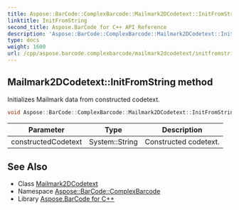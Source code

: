 ```yaml
---
title: Aspose::BarCode::ComplexBarcode::Mailmark2DCodetext::InitFromString method
linktitle: InitFromString
second_title: Aspose.BarCode for C++ API Reference
description: 'Aspose::BarCode::ComplexBarcode::Mailmark2DCodetext::InitFromString method. Initializes Mailmark data from constructed codetext in C++.'
type: docs
weight: 1600
url: /cpp/aspose.barcode.complexbarcode/mailmark2dcodetext/initfromstring/
---
```

## Mailmark2DCodetext::InitFromString method


Initializes Mailmark data from constructed codetext.

```cpp
void Aspose::BarCode::ComplexBarcode::Mailmark2DCodetext::InitFromString(System::String constructedCodetext) override
```


| Parameter | Type | Description |
| --- | --- | --- |
| constructedCodetext | System::String | Constructed codetext. |

## See Also

* Class [Mailmark2DCodetext](../)
* Namespace [Aspose::BarCode::ComplexBarcode](../../)
* Library [Aspose.BarCode for C++](../../../)
